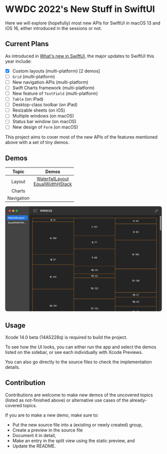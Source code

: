 # WWDC 2022's New Stuff in SwiftUI

Here we will explore (hopefully) most new APIs for SwiftUI in macOS 13 and iOS 16, either introduced in the sessions or not.

## Current Plans

As introduced in [What's new in SwiftUI](https://developer.apple.com/videos/play/wwdc2022/10052/), the major updates to SwiftUI
this year include:

- [x] Custom layouts (multi-platform) [2 demos]
- [ ] `Grid` (multi-platform)
- [ ] New navigation APIs (multi-platform)
- [ ] Swift Charts framework (multi-platform)
- [ ] New feature of `TextField` (multi-platform)
- [ ] `Table` (on iPad)
- [ ] Desktop-class toolbar (on iPad)
- [ ] Resizable sheets (on iOS)
- [ ] Multiple windows (on macOS)
- [ ] Status bar window (on macOS)
- [ ] New design of `Form` (on macOS)

This project aims to cover most of the new APIs of the features mentioned above with a set of tiny demos.

## Demos

| Topic | Demos |
| :--:  | :--:  |
| Layout | [WaterfallLayout](Sources/WWDC22/Layout/WaterfallLayout.swift)<br/>[EqualWidthHStack](Sources/WWDC22/Layout/EqualWidthHStack.swift) |
| Charts | |
| Navigation | |

![](Assets/screenshot.png)

## Usage

Xcode 14.0 beta (14A5228q) is required to build the project.

To see how the UI looks, you can either run the app and select the demos
listed on the sidebar, or see each individually with Xcode Previews.

You can also go directly to the source files to check the implementation details.

## Contribution

Contributions are welcome to make new demos of the uncovered topics (listed as not-finished above) or alternative use cases of the already-covered topics.

If you are to make a new demo, make sure to:

- Put the new source file into a (existing or newly created) group,
- Create a preview in the source file
- Document it in detail,
- Make an entry in the split view using the static preview, and
- Update the README.